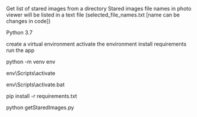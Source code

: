<!-- about -->
Get list of stared images from a directory
Stared images file names in photo viewer will be listed in a text file (selected_file_names.txt [name can be changes in code])

<!-- requirements -->
Python 3.7

create a virtual environment
activate the environment
install requirements
run the app



<!-- create new python environment -->
python -m venv env
<!-- activate the environment -->
env\Scripts\activate
<!-- for windows -->
env\Scripts\activate.bat

<!-- install requirements -->
pip install -r requirements.txt


<!-- run the app -->
python getStaredImages.py


